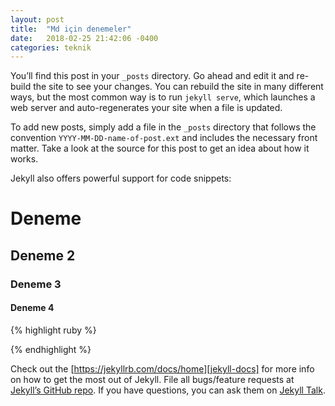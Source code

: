 ```yaml
---
layout: post
title:  "Md için denemeler"
date:   2018-02-25 21:42:06 -0400
categories: teknik
---
```

You’ll find this post in your `_posts` directory. Go ahead and edit it and re-build the site to see your changes. You can rebuild the site in many different ways, but the most common way is to run `jekyll serve`, which launches a web server and auto-regenerates your site when a file is updated.

To add new posts, simply add a file in the `_posts` directory that follows the convention `YYYY-MM-DD-name-of-post.ext` and includes the necessary front matter. Take a look at the source for this post to get an idea about how it works.

Jekyll also offers powerful support for code snippets:

# Deneme

## Deneme 2

### Deneme 3

#### Deneme 4

{% highlight ruby %}

{% endhighlight %}

Check out the [https://jekyllrb.com/docs/home][jekyll-docs] for more info on how to get the most out of Jekyll. File all bugs/feature requests at [Jekyll’s GitHub repo][jekyll-gh]. If you have questions, you can ask them on [Jekyll Talk][jekyll-talk].


[jekyll-gh]:   https://github.com/jekyll/jekyll
[jekyll-talk]: https://talk.jekyllrb.com/
